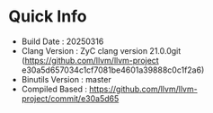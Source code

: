 # Quick Info
* Build Date : 20250316
* Clang Version : ZyC clang version 21.0.0git (https://github.com/llvm/llvm-project e30a5d657034c1cf7081be4601a39888c0c1f2a6)
* Binutils Version : master
* Compiled Based : https://github.com/llvm/llvm-project/commit/e30a5d65

